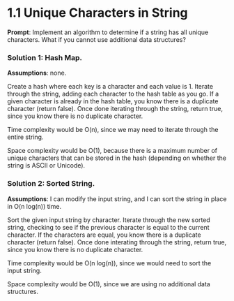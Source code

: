 1.1 Unique Characters in String
====================

<b>Prompt</b>: Implement an algorithm to determine if a string has all unique characters.  What if you cannot use additional data structures?

### Solution 1: Hash Map.

<b>Assumptions</b>: none.

Create a hash where each key is a character and each value is 1.  Iterate through the string, adding each character to the hash table as you go.  If a given character is already in the hash table, you know there is a duplicate character (return false).  Once done iterating through the string, return true, since you know there is no duplicate character.

Time complexity would be O(n), since we may need to iterate through the entire string.

Space complexity would be O(1), because there is a maximum number of unique characters that can be stored in the hash (depending on whether the string is ASCII or Unicode).

### Solution 2: Sorted String.

<b>Assumptions</b>: I can modify the input string, and I can sort the string in place in O(n log(n)) time.

Sort the given input string by character.  Iterate through the new sorted string, checking to see if the previous character is equal to the current character.  If the characters are equal, you know there is a duplicate character (return false).  Once done interating through the string, return true, since you know there is no duplicate character.

Time complexity would be O(n log(n)), since we would need to sort the input string.

Space complexity would be O(1), since we are using no additional data structures.
